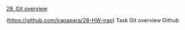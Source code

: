 [28. Git overview](https://github.com/irapapara/Mentorpiece/blob/main/28%20Git%20overview.pdf)

(https://github.com/irapapara/28-HW-irap)  Task Git overview Github
